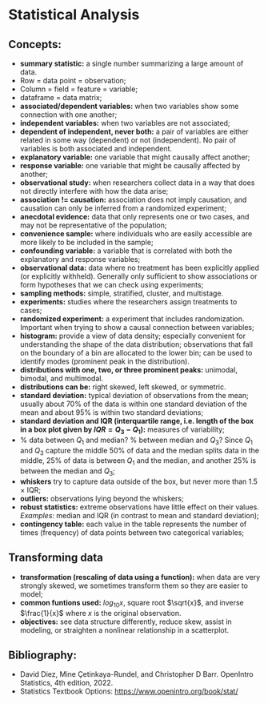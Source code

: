 # Statistical Analysis

## Concepts:

- **summary statistic:** a single number summarizing a large amount of data.
- Row = data point = observation;
- Column = field = feature = variable;
- dataframe = data matrix;
- **associated/dependent variables:** when two variables show some connection with one another;
- **independent variables:** when two variables are not associated;
- **dependent of independent, never both:** a pair of variables are either related in some way (dependent) or not (independent). No pair of
variables is both associated and independent.
- **explanatory variable:** one variable that might causally affect another;
- **response variable:** one variable that might be causally affected by another;
- **observational study:** when researchers collect data in a way that does not directly interfere with how the data arise;
- **association != causation:** association does not imply causation, and causation can only be inferred from a randomized experiment;
- **anecdotal evidence:** data that only represents one or two cases, and may not be representative of the population;
- **convenience sample:** where individuals who are easily accessible are more likely to be included in the sample;
- **confounding variable:** a variable that is correlated with both the explanatory and response variables;
- **observational data:** data where no treatment has been explicitly applied (or explicitly withheld). Generally only sufficient to show associations or form
hypotheses that we can check using experiments;
- **sampling methods:** simple, stratified, cluster, and multistage.
- **experiments:** studies where the researchers assign treatments to cases;
- **randomized experiment:** a experiment that includes randomization. Important when trying to show a causal connection between variables;
- **histogram:** provide a view of data density; especially convenient for understanding the shape of the data distribution; observations that fall on the boundary of a bin are allocated to the lower bin; can be used to identify modes (prominent peak in the distribution).
- **distributions with one, two, or three prominent peaks:** unimodal, bimodal, and multimodal.
- **distributions can be:** right skewed, left skewed, or symmetric.
- **standard deviation:** typical deviation of observations from the mean; usually about 70% of the data is within one standard deviation of the mean and about 95% is within two standard deviations;
- **standard deviation and IQR (interquartile range, i.e. length of the box in a box plot given by $IQR=Q_3-Q_1$):** measures of variability;
- % data between $Q_1$ and median? % between median and $Q_3$? Since $Q_1$ and $Q_3$ capture the middle 50% of data and the median splits data in the middle, 25% of data is between $Q_1$ and the median, and another 25% is between the median and $Q_3$;
- **whiskers** try to capture data outside of the box, but never more than 1.5 × IQR;
- **outliers:** observations lying beyond the whiskers;
- **robust statistics:** extreme observations have little effect on their values. *Examples:* median and IQR (in contrast to mean and standard deviation);
- **contingency table:** each value in the table represents the number of times (frequency) of data points between two categorical variables;

## Transforming data
- **transformation (rescaling of data using a function):** when data are very strongly skewed, we sometimes transform them so they are easier to model;
- **common funtions used:** $log_{10}x$, square root $\sqrt{x}$, and inverse $\frac{1}{x}$ where $x$ is the original observation.
- **objectives:** see data structure differently, reduce skew, assist in modeling, or straighten a nonlinear relationship in a scatterplot.

## Bibliography:
- David Diez, Mine Çetinkaya-Rundel, and Christopher D Barr. OpenIntro Statistics, 4th edition, 2022.
- Statistics Textbook Options: https://www.openintro.org/book/stat/
